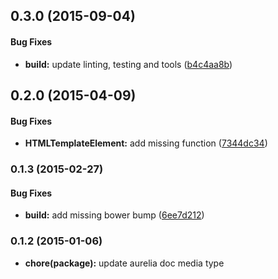 ## 0.3.0 (2015-09-04)


#### Bug Fixes

* **build:** update linting, testing and tools ([b4c4aa8b](http://github.com/aurelia/html-template-element/commit/b4c4aa8b4da8845bfe57b757547e7059d7e900dd))


## 0.2.0 (2015-04-09)


#### Bug Fixes

* **HTMLTemplateElement:** add missing function ([7344dc34](http://github.com/aurelia/html-template-element/commit/7344dc3477e9e32c2a98f1c8fdafd6c2982b8d94))


### 0.1.3 (2015-02-27)


#### Bug Fixes

* **build:** add missing bower bump ([6ee7d212](http://github.com/aurelia/html-template-element/commit/6ee7d21296f2fd1a9ecc838a6fd5127a95dc7606))


### 0.1.2 (2015-01-06)

* **chore(package):** update aurelia doc media type